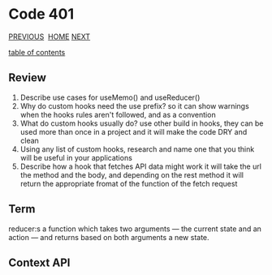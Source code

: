 # Code 401

[PREVIOUS](https://dinaalsaid.github.io/code401reading/class-32) &nbsp;[HOME](https://dinaalsaid.github.io/reading-notes/)&nbsp;[NEXT](https://dinaalsaid.github.io/code401reading/class-34)

[table of contents](https://dinaalsaid.github.io/code401reading/)

## Review

1. Describe use cases for useMemo() and useReducer()
2. Why do custom hooks need the use prefix?
so it can show warnings when the hooks rules aren't followed, and as a convention
3. What do custom hooks usually do?
use other build in hooks, they can be used more than once in a project and it will make the code DRY and clean
4. Using any list of custom hooks, research and name one that you think will be useful in your applications
5. Describe how a hook that fetches API data might work
it will take the url the method  and the body, and depending on the rest method it will return the appropriate fromat of the function of the fetch request 

## Term

reducer:s a function which takes two arguments — the current state and an action — and returns based on both arguments a new state.

## Context API

